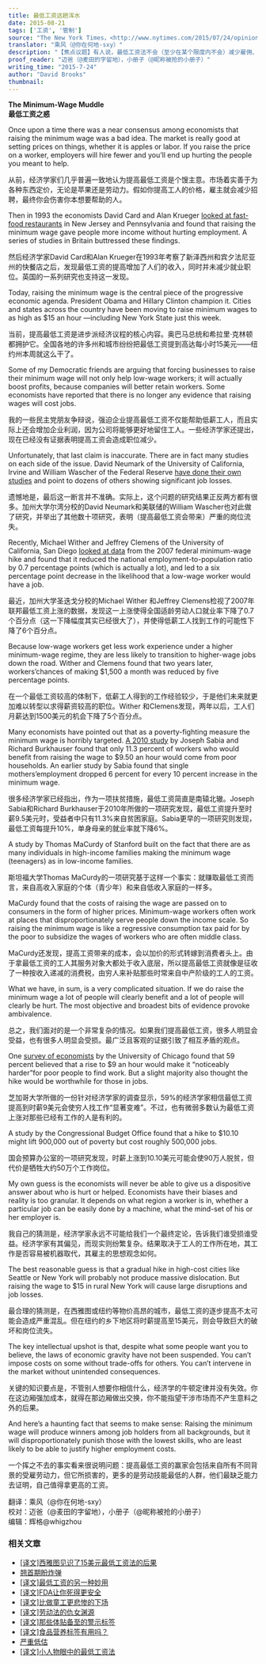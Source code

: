 ```yaml
---
title: 最低工资这趟浑水
date: 2015-08-21
tags: ['工资', '管制']
source: "The New York Times，<http://www.nytimes.com/2015/07/24/opinion/david-brooks-the-minimum-wage-muddle.html>"
translator: "乘风（@你在何地-sxy）"
description: "【焦点议题】有人说，最低工资法不会（至少在某个限度内不会）减少雇佣、增加失业，因为很多企业的成本结构中工资所占比例不高，所以对价格不那么敏感，这种说法有两个问题：1）那么限度在哪里？2）价格机制总是在边际上起作用，不需要所有人对价格敏感。"
proof_reader: "迈爸（@麦田的字留地），小册子（@昵称被抢的小册子）"
writing_time: "2015-7-24"
author: "David Brooks"
thumbnail:
---
```


**The Minimum-Wage Muddle**  
**最低工资之惑**

Once upon a time there was a near consensus among economists that raising the minimum wage was a bad idea. The market is really good at setting prices on things, whether it is apples or labor. If you raise the price on a worker, employers will hire fewer and you’ll end up hurting the people you meant to help.

从前，经济学家们几乎普遍一致地认为提高最低工资是个馊主意。市场着实善于为各种东西定价，无论是苹果还是劳动力。假如你提高工人的价格，雇主就会减少招聘，最终你会伤害你本想要帮助的人。

Then in 1993 the economists David Card and Alan Krueger [looked at fast-food restaurants](http://www.nber.org/papers/w4509) in New Jersey and Pennsylvania and found that raising the minimum wage gave people more income without hurting employment. A series of studies in Britain buttressed these findings.

然后经济学家David Card和Alan Krueger在1993年考察了新泽西州和宾夕法尼亚州的快餐店之后，发现最低工资的提高增加了人们的收入，同时并未减少就业职位。英国的一系列研究也支持这一发现。

Today, raising the minimum wage is the central piece of the progressive economic agenda. President Obama and Hillary Clinton champion it. Cities and states across the country have been moving to raise minimum wages to as high as $15 an hour —including New York State just this week.

当前，提高最低工资是进步派经济议程的核心内容。奥巴马总统和希拉里·克林顿都拥护它。全国各地的许多州和城市纷纷把最低工资提到高达每小时15美元——纽约州本周就这么干了。

Some of my Democratic friends are arguing that forcing businesses to raise their minimum wage will not only help low-wage workers; it will actually boost profits, because companies will better retain workers. Some economists have reported that there is no longer any evidence that raising wages will cost jobs.

我的一些民主党朋友争辩说，强迫企业提高最低工资不仅能帮助低薪工人，而且实际上还会增加企业利润，因为公司将能够更好地留住工人。一些经济学家还提出，现在已经没有证据表明提高工资会造成职位减少。

Unfortunately, that last claim is inaccurate. There are in fact many studies on each side of the issue. David Neumark of the University of California, Irvine and William Wascher of the Federal Reserve [have done their own studies](http://www.izajolp.com/content/3/1/24) and point to dozens of others showing significant job losses.

遗憾地是，最后这一断言并不准确。实际上，这个问题的研究结果正反两方都有很多。加州大学尔湾分校的David Neumark和美联储的William Wascher也对此做了研究，并举出了其他数十项研究，表明（提高最低工资会带来）严重的岗位流失。

Recently, Michael Wither and Jeffrey Clemens of the University of California, San Diego [looked at data](http://econweb.ucsd.edu/~mwither/pdfs/Effects%20of%20Min%20Wage%20on%20Wages%20Employment%20and%20Earnings.pdf) from the 2007 federal minimum-wage hike and found that it reduced the national employment-to-population ratio by 0.7 percentage points (which is actually a lot), and led to a six percentage point decrease in the likelihood that a low-wage worker would have a job.

最近，加州大学圣迭戈分校的Michael Wither 和Jeffrey Clemens检视了2007年联邦最低工资上涨的数据，发现这一上涨使得全国适龄劳动人口就业率下降了0.7个百分点（这一下降幅度其实已经很大了），并使得低薪工人找到工作的可能性下降了6个百分点。

Because low-wage workers get less work experience under a higher minimum-wage regime, they are less likely to transition to higher-wage jobs down the road. Wither and Clemens found that two years later, workers’chances of making $1,500 a month was reduced by five percentage points.

在一个最低工资较高的体制下，低薪工人得到的工作经验较少，于是他们未来就更加难以转型以求得薪资较高的职位。Wither 和Clemens发现，两年以后，工人们月薪达到1500美元的机会下降了5个百分点。

Many economists have pointed out that as a poverty-fighting measure the minimum wage is horribly targeted. [A 2010 study](http://cdn.theatlantic.com/newsroom/img/posts/Sabia_Burkhauser_SEJ_Jan10.pdf) by Joseph Sabia and Richard Burkhauser found that only 11.3 percent of workers who would benefit from raising the wage to $9.50 an hour would come from poor households. An earlier study by Sabia found that single mothers’employment dropped 6 percent for every 10 percent increase in the minimum wage.

很多经济学家已经指出，作为一项扶贫措施，最低工资简直是南辕北辙。Joseph Sabia和Richard Burkhauser于2010年所做的一项研究发现，最低工资提升至时薪9.5美元时，受益者中只有11.3%来自贫困家庭。Sabia更早的一项研究则发现，最低工资每提升10%，单身母亲的就业率就下降6%。

A study by Thomas MaCurdy of Stanford built on the fact that there are as many individuals in high-income families making the minimum wage (teenagers) as in low-income families.

斯坦福大学Thomas MaCurdy的一项研究基于这样一个事实：就赚取最低工资而言，来自高收入家庭的个体（青少年）和来自低收入家庭的一样多。

MaCurdy found that the costs of raising the wage are passed on to consumers in the form of higher prices. Minimum-wage workers often work at places that disproportionately serve people down the income scale. So raising the minimum wage is like a regressive consumption tax paid for by the poor to subsidize the wages of workers who are often middle class.

MaCurdy还发现，提高工资带来的成本，会以加价的形式转嫁到消费者头上。由于拿最低工资的工人其服务对象大都处于收入底层，所以提高最低工资就像是征收了一种按收入递减的消费税，由穷人来补贴那些时常来自中产阶级的工人的工资。

What we have, in sum, is a very complicated situation. If we do raise the minimum wage a lot of people will clearly benefit and a lot of people will clearly be hurt. The most objective and broadest bits of evidence provoke ambivalence.

总之，我们面对的是一个非常复杂的情况。如果我们提高最低工资，很多人明显会受益，也有很多人明显会受损。最广泛且客观的证据引致了相互矛盾的观点。

One [survey of economists](http://www.igmchicago.org/igm-economic-experts-panel/poll-results?SurveyID=SV_br0IEq5a9E77NMV) by the University of Chicago found that 59 percent believed that a rise to $9 an hour would make it “noticeably harder”for poor people to find work. But a slight majority also thought the hike would be worthwhile for those in jobs.

芝加哥大学所做的一份针对经济学家的调查显示，59%的经济学家相信最低工资提高到时薪9美元会使穷人找工作“显著变难”。不过，也有微弱多数认为最低工资上涨对那些已经有工作的人是有利的。

A study by the Congressional Budget Office found that a hike to $10.10 might lift 900,000 out of poverty but cost roughly 500,000 jobs.

国会预算办公室的一项研究发现，时薪上涨到10.10美元可能会使90万人脱贫，但代价是牺牲大约50万个工作岗位。

My own guess is the economists will never be able to give us a dispositive answer about who is hurt or helped. Economists have their biases and reality is too granular. It depends on what region a worker is in, whether a particular job can be easily done by a machine, what the mind-set of his or her employer is.

我自己的猜测是，经济学家永远不可能给我们一个最终定论，告诉我们谁受损谁受益。经济学家有其偏见，而现实则纷繁复杂。结果取决于工人的工作所在地，其工作是否容易被机器取代，其雇主的思想观念如何。

The best reasonable guess is that a gradual hike in high-cost cities like Seattle or New York will probably not produce massive dislocation. But raising the wage to $15 in rural New York will cause large disruptions and job losses.

最合理的猜测是，在西雅图或纽约等物价高昂的城市，最低工资的逐步提高不太可能会造成严重混乱。但在纽约的乡下地区将时薪提高至15美元，则会导致巨大的破坏和岗位流失。

The key intellectual upshot is that, despite what some people want you to believe, the laws of economic gravity have not been suspended. You can’t impose costs on some without trade-offs for others. You can’t intervene in the market without unintended consequences.

关键的知识要点是，不管别人想要你相信什么，经济学的牛顿定律并没有失效。你在这边厢强加成本，就得在那边厢做出交换，你不能指望干涉市场而不产生意料之外的后果。

And here’s a haunting fact that seems to make sense: Raising the minimum wage will produce winners among job holders from all backgrounds, but it will disproportionately punish those with the lowest skills, who are least likely to be able to justify higher employment costs.

一个挥之不去的事实看来很说明问题：提高最低工资的赢家会包括来自所有不同背景的受雇劳动力，但它所损害的，更多的是劳动技能最低的人群，他们最缺乏能力去证明，自己值得拿更高的工资。


翻译：乘风（@你在何地-sxy）  
校对：迈爸（@麦田的字留地），小册子（@昵称被抢的小册子）  
编辑：辉格@whigzhou


### 相关文章

* [[译文]西雅图见识了15美元最低工资法的后果](https://headsalon.org/archives/5714.html "[译文]西雅图见识了15美元最低工资法的后果")
* [翘首期盼炸弹](https://headsalon.org/archives/7623.html "翘首期盼炸弹")
* [[译文]最低工资的另一种妙用](https://headsalon.org/archives/7549.html "[译文]最低工资的另一种妙用")
* [[译文]FDA让你死得更安全](https://headsalon.org/archives/7535.html "[译文]FDA让你死得更安全")
* [[译文]比做童工更悲惨的下场](https://headsalon.org/archives/7520.html "[译文]比做童工更悲惨的下场")
* [[译文]劳动法的仇女渊源](https://headsalon.org/archives/7466.html "[译文]劳动法的仇女渊源")
* [[译文]那些体贴备至的警示标签](https://headsalon.org/archives/7407.html "[译文]那些体贴备至的警示标签")
* [[译文]食品营养标签有用吗？](https://headsalon.org/archives/7348.html "[译文]食品营养标签有用吗？")
* [严重低估](https://headsalon.org/archives/7212.html "严重低估")
* [[译文]小人物眼中的最低工资法](https://headsalon.org/archives/7090.html "[译文]小人物眼中的最低工资法")
